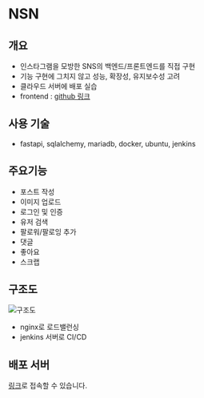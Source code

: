 # NSN

## 개요

- 인스타그램을 모방한 SNS의 백엔드/프론트엔드를 직접 구현
- 기능 구현에 그치지 않고 성능, 확장성, 유지보수성 고려
- 클라우드 서버에 배포 실습
- frontend : [github 링크](https://github.com/wocks1123/NSN_front)

## 사용 기술

- fastapi, sqlalchemy, mariadb, docker, ubuntu, jenkins 

## 주요기능

- 포스트 작성
- 이미지 업로드
- 로그인 및 인증
- 유저 검색
- 팔로워/팔로잉 추가
- 댓글
- 좋아요
- 스크랩

## 구조도

![구조도](https://i.imgur.com/dmdlTw7.png)

- nginx로 로드밸런싱
- jenkins 서버로 CI/CD

## 배포 서버

[링크](http://115.85.183.220/)로 접속할 수 있습니다.
